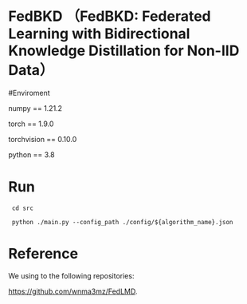 # FedBKD （FedBKD: Federated Learning with Bidirectional Knowledge Distillation for Non-IID Data）

#Enviroment

numpy == 1.21.2

torch == 1.9.0

torchvision == 0.10.0

python == 3.8

# Run

```
 cd src

 python ./main.py --config_path ./config/${algorithm_name}.json

```

# Reference

We using to the following repositories:

https://github.com/wnma3mz/FedLMD.



